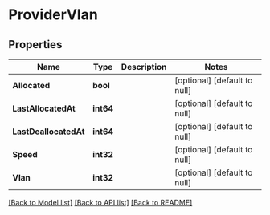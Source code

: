 # ProviderVlan

## Properties
Name | Type | Description | Notes
------------ | ------------- | ------------- | -------------
**Allocated** | **bool** |  | [optional] [default to null]
**LastAllocatedAt** | **int64** |  | [optional] [default to null]
**LastDeallocatedAt** | **int64** |  | [optional] [default to null]
**Speed** | **int32** |  | [optional] [default to null]
**Vlan** | **int32** |  | [optional] [default to null]

[[Back to Model list]](../README.md#documentation-for-models) [[Back to API list]](../README.md#documentation-for-api-endpoints) [[Back to README]](../README.md)


